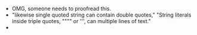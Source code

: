 * OMG, someone needs to proofread this.
* "likewise single quoted string can contain double quotes," "String literals inside triple quotes, """" or ''', can multiple lines of text."
* 